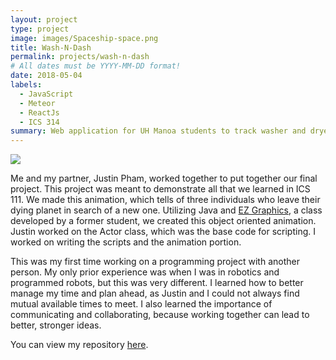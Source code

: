 ```yaml
---
layout: project
type: project
image: images/Spaceship-space.png
title: Wash-N-Dash
permalink: projects/wash-n-dash
# All dates must be YYYY-MM-DD format!
date: 2018-05-04
labels:
  - JavaScript
  - Meteor
  - ReactJs
  - ICS 314
summary: Web application for UH Manoa students to track washer and dryer statuses.
---
```


<img class="ui image" src="{{ site.baseurl }}/images/Spaceship.png">

Me and my partner, Justin Pham, worked together to put together our final project.  This project was meant to demonstrate all that we learned in ICS 111.  We made this animation, which tells of three individuals who leave their dying planet in search of a new one.  Utilizing Java and [EZ Graphics](http://www2.hawaii.edu/~dylank/ics111/), a class developed by a former student, we created this object oriented animation.  Justin worked on the Actor class, which was the base code for scripting.  I worked on writing the scripts and the animation portion.

This was my first time working on a programming project with another person.  My only prior experience was when I was in robotics and programmed robots, but this was very different.  I learned how to better manage my time and plan ahead, as Justin and I could not always find mutual available times to meet.  I also learned the importance of communicating and collaborating, because working together can lead to better, stronger ideas.

You can view my repository [here](https://github.com/Olivia-Murray/ICS111-Project3).

